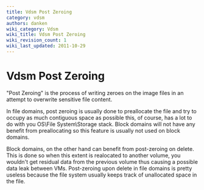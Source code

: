 ```yaml
---
title: Vdsm Post Zeroing
category: vdsm
authors: danken
wiki_category: Vdsm
wiki_title: Vdsm Post Zeroing
wiki_revision_count: 1
wiki_last_updated: 2011-10-29
---
```


# Vdsm Post Zeroing

"Post Zeroing" is the process of writing zeroes on the image files in an attempt to overwrite sensitive file content.

In file domains, post zeroing is usually done to preallocate the file and try to occupy as much contiguous space as possible this, of course, has a lot to do with you OS\\File System\\Storage stack. Block domains will not have any benefit from preallocating so this feature is usually not used on block domains.

Block domains, on the other hand can benefit from post-zeroing on delete. This is done so when this extent is realocated to another volume, you wouldn't get residual data from the previous volume thus causing a possible data leak between VMs. Post-zeroing upon delete in file domains is pretty useless because the file system usually keeps track of unallocated space in the file.

